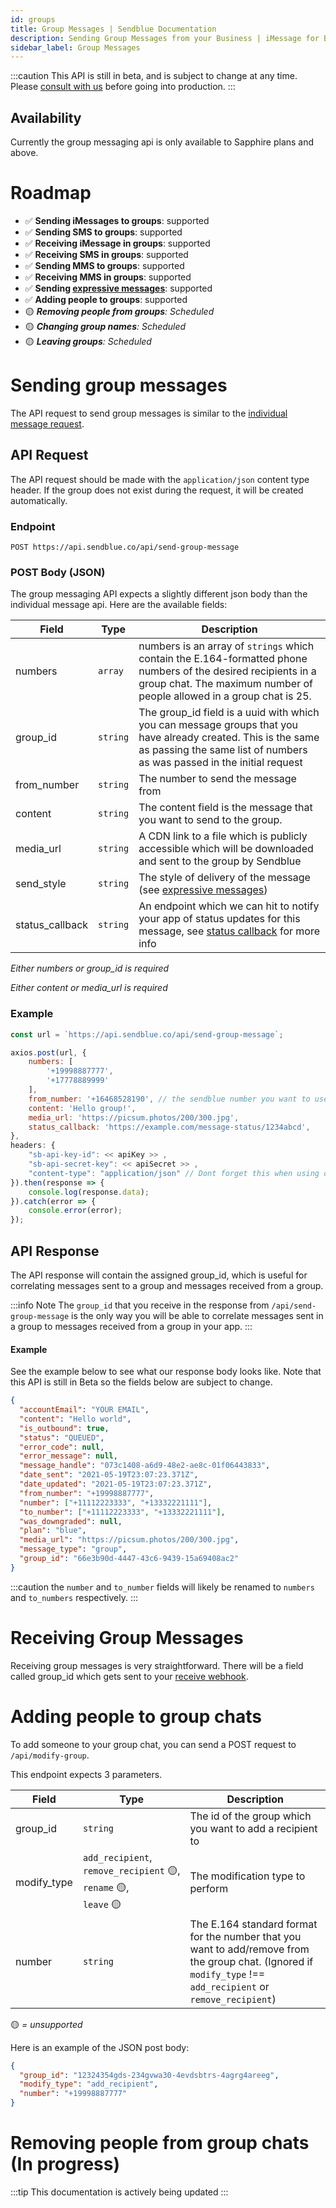 ```yaml
---
id: groups
title: Group Messages | Sendblue Documentation
description: Sending Group Messages from your Business | iMessage for Business - Sendblue
sidebar_label: Group Messages
---
```


:::caution
This API is still in beta, and is subject to change at any time. Please [consult with us](mailto:support@sendblue.com) before going into production.
:::

## Availability

Currently the group messaging api is only available to Sapphire plans and above.

# Roadmap

- ✅ **Sending iMessages to groups**: supported
- ✅ **Sending SMS to groups**: supported
- ✅ **Receiving iMessage in groups**: supported
- ✅ **Receiving SMS in groups**: supported
- ✅ **Sending MMS to groups**: supported
- ✅ **Receiving MMS in groups**: supported
- ✅ **Sending [expressive messages](/docs/expressive-messages)**: supported
- ✅ **Adding people to groups**: supported
- 🟡 _**Removing people from groups**: Scheduled_
- 🟡 _**Changing group names**: Scheduled_
- 🟡 _**Leaving groups**: Scheduled_

# Sending group messages

The API request to send group messages is similar to the [individual message request](/docs/outbound/#sending-imessages).

## API Request

The API request should be made with the `application/json` content type header. If the group does not exist during the request, it will be created automatically.

### Endpoint

`POST https://api.sendblue.co/api/send-group-message`

### POST Body (JSON)

The group messaging API expects a slightly different json body than the individual message api. Here are the available fields:

| Field           | Type     | Description                                                                                                                                                                             |
| --------------- | -------- | --------------------------------------------------------------------------------------------------------------------------------------------------------------------------------------- |
| numbers         | `array`  | numbers is an array of `strings` which contain the E.164-formatted phone numbers of the desired recipients in a group chat. The maximum number of people allowed in a group chat is 25. |
| group_id        | `string` | The group_id field is a uuid with which you can message groups that you have already created. This is the same as passing the same list of numbers as was passed in the initial request |
| from_number     | `string` | The number to send the message from                                                                                                                                                     |
| content         | `string` | The content field is the message that you want to send to the group.                                                                                                                    |
| media_url       | `string` | A CDN link to a file which is publicly accessible which will be downloaded and sent to the group by Sendblue                                                                            |
| send_style      | `string` | The style of delivery of the message (see [expressive messages](/docs/expressive-messages))                                                                                             |
| status_callback | `string` | An endpoint which we can hit to notify your app of status updates for this message, see [status callback](/docs/outbound#status-callback) for more info                                 |

_Either numbers or group_id is required_

_Either content or media_url is required_

### Example

```js
const url = `https://api.sendblue.co/api/send-group-message`;

axios.post(url, {
    numbers: [
        '+19998887777',
        '+17778889999'
    ],
    from_number: '+16468528190', // the sendblue number you want to use
    content: 'Hello group!',
    media_url: 'https://picsum.photos/200/300.jpg',
    status_callback: 'https://example.com/message-status/1234abcd',
},
headers: {
    "sb-api-key-id": << apiKey >> ,
    "sb-api-secret-key": << apiSecret >> ,
    "content-type": "application/json" // Dont forget this when using other libraries like fetch or from the command line with curl
}).then(response => {
    console.log(response.data);
}).catch(error => {
    console.error(error);
});
```

## API Response

The API response will contain the assigned group_id, which is useful for correlating messages sent to a group and messages received from a group.

:::info Note
The `group_id` that you receive in the response from `/api/send-group-message` is the only way you will be able to correlate messages sent in a group to messages received from a group in your app.
:::

#### Example

See the example below to see what our response body looks like. Note that this API is still in Beta so the fields below are subject to change.

```json
{
  "accountEmail": "YOUR EMAIL",
  "content": "Hello world",
  "is_outbound": true,
  "status": "QUEUED",
  "error_code": null,
  "error_message": null,
  "message_handle": "073c1408-a6d9-48e2-ae8c-01f06443833",
  "date_sent": "2021-05-19T23:07:23.371Z",
  "date_updated": "2021-05-19T23:07:23.371Z",
  "from_number": "+19998887777",
  "number": ["+11112223333", "+13332221111"],
  "to_number": ["+11112223333", "+13332221111"],
  "was_downgraded": null,
  "plan": "blue",
  "media_url": "https://picsum.photos/200/300.jpg",
  "message_type": "group",
  "group_id": "66e3b90d-4447-43c6-9439-15a69408ac2"
}
```

:::caution
the `number` and `to_number` fields will likely be renamed to `numbers` and `to_numbers` respectively.
:::

# Receiving Group Messages

Receiving group messages is very straightforward. There will be a field called group_id which gets sent to your [receive webhook](/docs/inbound).

# Adding people to group chats

To add someone to your group chat, you can send a POST request to `/api/modify-group`.

This endpoint expects 3 parameters.

| Field       | Type                                                                                                | Description                                                                                                                                                    |
| ----------- | --------------------------------------------------------------------------------------------------- | -------------------------------------------------------------------------------------------------------------------------------------------------------------- |
| group_id    | `string`                                                                                            | The id of the group which you want to add a recipient to                                                                                                       |
| modify_type | `add_recipient`, <br /> `remove_recipient`&nbsp;🟡, <br /> `rename`&nbsp;🟡, <br /> `leave`&nbsp;🟡 | The modification type to perform                                                                                                                               |
| number      | `string`                                                                                            | The E.164 standard format for the number that you want to add/remove from the group chat. (Ignored if `modify_type` !== `add_recipient` or `remove_recipient`) |

🟡 _= unsupported_

Here is an example of the JSON post body:

```json
{
  "group_id": "12324354gds-234gvwa30-4evdsbtrs-4agrg4areeg",
  "modify_type": "add_recipient",
  "number": "‭+19998887777"
}
```

# Removing people from group chats (In progress)

:::tip
This documentation is actively being updated
:::
